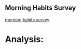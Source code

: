 ## Morning Habits Survey

[morning habits survey](https://docs.google.com/forms/d/e/1FAIpQLSduZ0NCqVKZgl_F8OZWixfDNAuSTInKEpSDzajFTnCLgvYDAg/viewform)

# Analysis:
